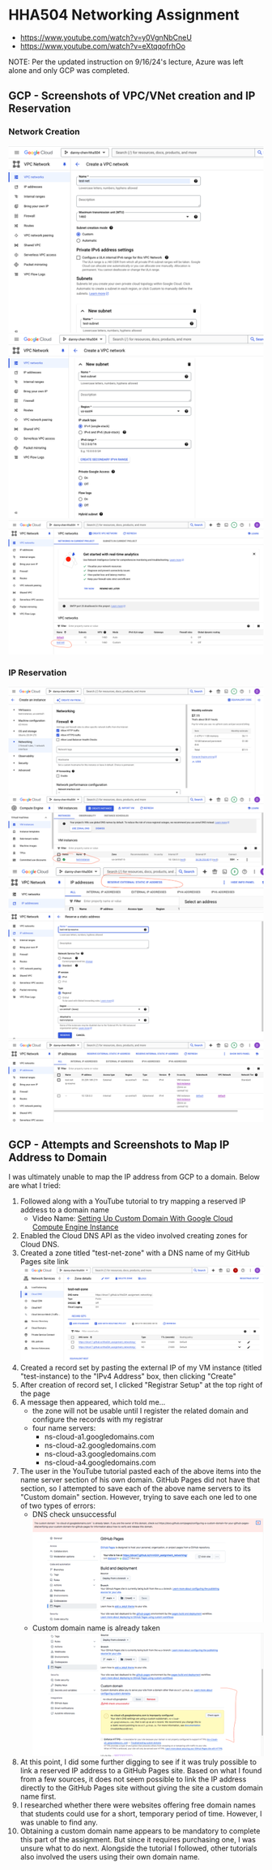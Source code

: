 # HHA504 Networking Assignment
* https://www.youtube.com/watch?v=y0VgnNbCneU 
* https://www.youtube.com/watch?v=eXtqqofrhOo

NOTE: Per the updated instruction on 9/16/24's lecture, Azure was left alone and only GCP was completed.

## GCP - Screenshots of VPC/VNet creation and IP Reservation
### Network Creation
![Created VPC network name](gcp/network_creation/network_creation_1.png)
![Created VPC network subnet](gcp/network_creation/network_creation_2.png)
![VPC network creation success](gcp/network_creation/network_creation_3.png)

### IP Reservation
![Turn on HTTP and HTTPS traffic while creating virtual machine](gcp/ip_reservation/make_vm_1.png)
![Virtual machine successfully made](gcp/ip_reservation/make_vm_2.png)
![Clicked "Reserve External IP Address" link on VPC network page](gcp/ip_reservation/reservation_1.png)
![Created static address name, selected the region, and where to attach it](gcp/ip_reservation/reservation_2.png)
![Static reserve IP address successfully made](gcp/ip_reservation/reservation_3.png)

## GCP - Attempts and Screenshots to Map IP Address to Domain
I was ultimately unable to map the IP address from GCP to a domain. Below are what I tried:

1. Followed along with a YouTube tutorial to try mapping a reserved IP address to a domain name
    * Video Name: [Setting Up Custom Domain With Google Cloud Compute Engine Instance](https://www.youtube.com/watch?v=eXtqqofrhOo)
2. Enabled the Cloud DNS API as the video involved creating zones for Cloud DNS.
3. Created a zone titled "test-net-zone" with a DNS name of my GitHub Pages site link
![Created zone in Cloud DNS](gcp/dns/zone_creation.png)
4. Created a record set by pasting the external IP of my VM instance (titled "test-instance) to the "IPv4 Address" box, then clicking "Create"
5. After creation of record set, I clicked "Registrar Setup" at the top right of the page
6. A message then appeared, which told me...
    * the zone will not be usable until I register the related domain and configure the records with my registrar
    * four name servers:
        * ns-cloud-a1.googledomains.com
        * ns-cloud-a2.googledomains.com
        * ns-cloud-a3.googledomains.com
        * ns-cloud-a4.googledomains.com
7. The user in the YouTube tutorial pasted each of the above items into the name server section of his own domain. GitHub Pages did not have that section, so I attempted to save each of the above name servers to its "Custom domain" section. However, trying to save each one led to one of two types of errors:
    * DNS check unsuccessful
![DNS check unsuccessful](gcp/dns/error_1.png)
    * Custom domain name is already taken
![Custom domain name is already taken](gcp/dns/error_2.png)
8. At this point, I did some further digging to see if it was truly possible to link a reserved IP address to a GitHub Pages site. Based on what I found from a few sources, it does not seem possible to link the IP address directly to the GitHub Pages site without giving the site a custom domain name first. 
9. I researched whether there were websites offering free domain names that students could use for a short, temporary period of time. However, I was unable to find any.
10. Obtaining a custom domain name appears to be mandatory to complete this part of the assignment. But since it requires purchasing one, I was unsure what to do next. Alongside the tutorial I followed, other tutorials also involved the users using their own domain name.



